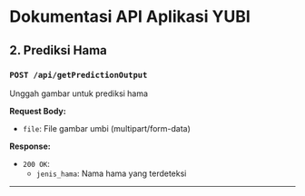 # Dokumentasi API Aplikasi YUBI


## 2. Prediksi Hama

### `POST /api/getPredictionOutput`
Unggah gambar untuk prediksi hama

**Request Body:**
- `file`: File gambar umbi (multipart/form-data)

**Response:**
- `200 OK`:
  * `jenis_hama`: Nama hama yang terdeteksi
  
---
